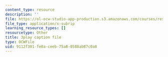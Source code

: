 ```yaml
---
content_type: resource
description: ''
file: https://ol-ocw-studio-app-production.s3.amazonaws.com/courses/res-8-007-cosmic-origin-of-the-chemical-elements-fall-2019/9112f301fe0aceeb75a80588ab87c0a8_JM8vAGReKkc.srt
file_type: application/x-subrip
learning_resource_types: []
resourcetype: Other
title: 3play caption file
type: OCWFile
uid: 9112f301-fe0a-ceeb-75a8-0588ab87c0a8
---
```

